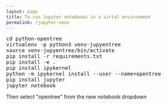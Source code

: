 ```yaml
---
layout: page
title: To run Jupyter notebooks in a virtal environment
permalink: /jupyter-venv
---
```




<pre>
cd python-opentree  
virtualenv -p python3 venv-jupyentree  
source venv-jupyentree/bin/activate  
pip install -r requirements.txt  
pip install -e .  
pip install ipykernel  
python -m ipykernel install --user --name=opentree  
pip install jupyter  
jupyter notebook  
</pre>


Then select "opentree" from the new notebook dropdown